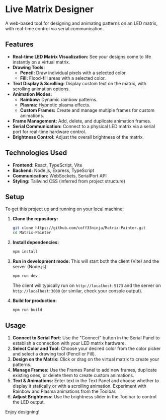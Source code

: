 # Live Matrix Designer

A web-based tool for designing and animating patterns on an LED matrix, with real-time control via serial communication.

## Features

*   **Real-time LED Matrix Visualization:** See your designs come to life instantly on a virtual matrix.
*   **Drawing Tools:**
    *   **Pencil:** Draw individual pixels with a selected color.
    *   **Fill:** Flood-fill areas with a selected color.
*   **Text Display & Scrolling:** Display custom text on the matrix, with scrolling animation options.
*   **Animation Modes:**
    *   **Rainbow:** Dynamic rainbow patterns.
    *   **Plasma:** Hypnotic plasma effects.
    *   **Custom Frames:** Create and manage multiple frames for custom animations.
*   **Frame Management:** Add, delete, and duplicate animation frames.
*   **Serial Communication:** Connect to a physical LED matrix via a serial port for real-time hardware control.
*   **Brightness Control:** Adjust the overall brightness of the matrix.

## Technologies Used

*   **Frontend:** React, TypeScript, Vite
*   **Backend:** Node.js, Express, TypeScript
*   **Communication:** WebSockets, SerialPort API
*   **Styling:** Tailwind CSS (inferred from project structure)

## Setup

To get this project up and running on your local machine:

1.  **Clone the repository:**
    ```bash
    git clone https://github.com/coff33ninja/Matrix-Painter.git
    cd Matrix-Painter
    ```
2.  **Install dependencies:**
    ```bash
    npm install
    ```
3.  **Run in development mode:**
    This will start both the client (Vite) and the server (Node.js).
    ```bash
    npm run dev
    ```
    The client will typically run on `http://localhost:5173` and the server on `http://localhost:3000` (or similar, check your console output).

4.  **Build for production:**
    ```bash
    npm run build
    ```

## Usage

1.  **Connect to Serial Port:** Use the "Connect" button in the Serial Panel to establish a connection with your LED matrix hardware.
2.  **Select Color and Tool:** Choose your desired color from the color picker and select a drawing tool (Pencil or Fill).
3.  **Design on the Matrix:** Click or drag on the virtual matrix to create your patterns.
4.  **Manage Frames:** Use the Frames Panel to add new frames, duplicate existing ones, or delete them to create custom animations.
5.  **Text & Animations:** Enter text in the Text Panel and choose whether to display it statically or with a scrolling animation. Experiment with Rainbow and Plasma animations from the Toolbar.
6.  **Adjust Brightness:** Use the brightness slider in the Toolbar to control the LED output.

Enjoy designing!
